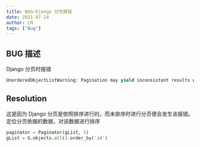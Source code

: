 ```yaml
---
title: BUG—Django 分页报错
date: 2021-07-24
author: LM
tags: ["Bug"]
---
```


## BUG 描述

Django 分页时报错

```python
UnorderedObjectListWarning: Pagination may yield inconsistent results with an unordered object_list: <class 'sign.models.Guest'> QuerySet.paginator = Paginator(guest_list,5)
```

## Resolution

这是因为 Django 分页是依照排序进行的，而未排序时进行分页便会发生该报错。定位分页依据的数据，对该数据进行排序

```python
paginator = Paginator(gList, 5)
gList = G.objects.all().order_by('id')
```

